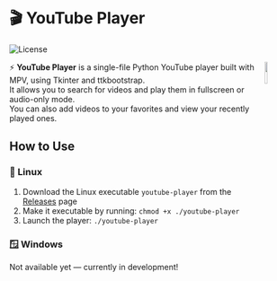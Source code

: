 # 🎬️ YouTube Player
![License](https://img.shields.io/badge/license-GNU%20General%20Public%20License%20v3-blue.svg) 

<img src='https://github.com/user-attachments/assets/0888ca60-bb62-4bfe-800d-f30e6cc25b7f' align='right' width='10%'>

⚡ **YouTube Player** is a single-file Python YouTube player built with MPV, using Tkinter and ttkbootstrap.  
It allows you to search for videos and play them in fullscreen or audio-only mode.  
You can also add videos to your favorites and view your recently played ones.

## How to Use

### 🐧 Linux
1. Download the Linux executable `youtube-player` from the [Releases](#) page  
2. Make it executable by running:  ```chmod +x ./youtube-player```
3. Launch the player: ```./youtube-player```

### 🪟 Windows

Not available yet — currently in development!
